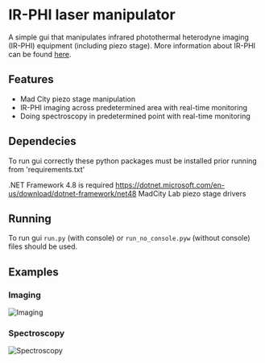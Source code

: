 # IR-PHI laser manipulator

A simple gui that manipulates infrared photothermal heterodyne imaging (IR-PHI) equipment (including piezo stage). More information about IR-PHI can be found [here](https://aip.scitation.org/doi/abs/10.1063/1.5142277).

## Features
- Mad City piezo stage manipulation
- IR-PHI imaging across predetermined area with real-time monitoring
- Doing spectroscopy in predetermined point with real-time monitoring

## Dependecies

To run gui correctly these python packages must be installed prior running from 'requirements.txt'

.NET Framework 4.8 is required https://dotnet.microsoft.com/en-us/download/dotnet-framework/net48
MadCity Lab piezo stage drivers

## Running

To run gui `run.py` (with console) or `run_no_console.pyw` (without console) files should be used.

## Examples

### Imaging

![Imaging](/Examples/imaging_2_speed_x3.gif "Imaging example, speed x3")

### Spectroscopy

![Spectroscopy](/Examples/spectroscopy_1_speed_x7.gif "Spectroscopy example, speed x7")
